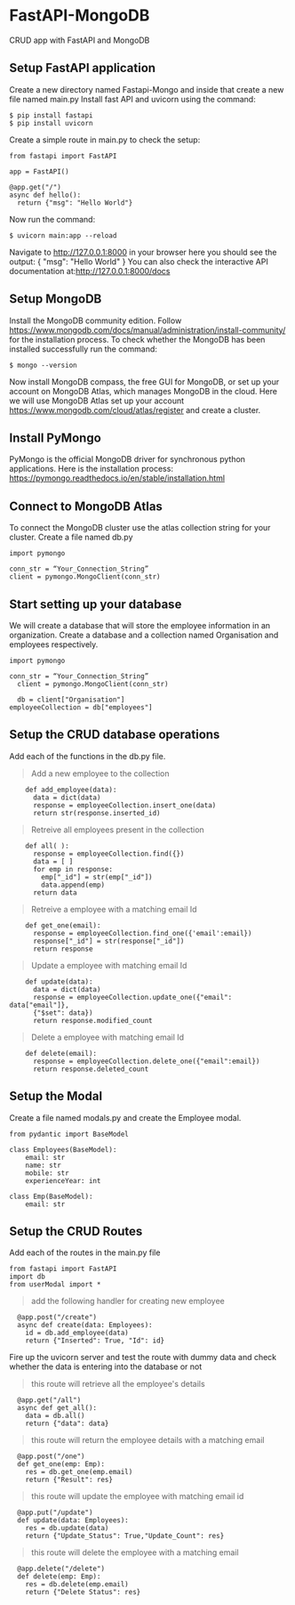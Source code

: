 # FastAPI-MongoDB
CRUD app with FastAPI and MongoDB

## Setup FastAPI application
  Create a new directory named Fastapi-Mongo and inside that create a new file named main.py
  Install fast API and uvicorn using the command:
  
    $ pip install fastapi
    $ pip install uvicorn
    
  Create a simple route in main.py to check the setup:
  
    from fastapi import FastAPI
    
    app = FastAPI()
    
    @app.get("/")
    async def hello():
      return {"msg": "Hello World"}
  
  Now run the command:
  
    $ uvicorn main:app --reload
    
  Navigate to http://127.0.0.1:8000 in your browser here you should see the output:
	{
    "msg": "Hello World"
  }
  You can also check the interactive API documentation at:http://127.0.0.1:8000/docs


## Setup MongoDB
  Install the MongoDB community edition. Follow https://www.mongodb.com/docs/manual/administration/install-community/  for the installation process.
  To check whether the MongoDB has been installed successfully run the command:
    
    $ mongo --version
    
  Now install MongoDB compass, the free GUI for MongoDB, or set up your account on MongoDB Atlas, which manages MongoDB in the cloud.
  Here we will use MongoDB Atlas set up your account https://www.mongodb.com/cloud/atlas/register and create a cluster.
  
  
## Install PyMongo
  PyMongo is the official MongoDB driver for synchronous python applications.
  Here is the installation process: https://pymongo.readthedocs.io/en/stable/installation.html
  
  
## Connect to MongoDB Atlas
  To connect the MongoDB cluster use the atlas collection string for your cluster.
  Create a file named db.py
  
    import pymongo
    
    conn_str = “Your_Connection_String”
    client = pymongo.MongoClient(conn_str)
    
    
## Start setting up your database
  We will create a database that will store the employee information in an organization.
  Create a database and a collection named Organisation and employees respectively.
  
    import pymongo
    
    conn_str = “Your_Connection_String”
	  client = pymongo.MongoClient(conn_str)

	  db = client["Organisation"]
    employeeCollection = db["employees"]
    
  
## Setup the CRUD database operations
  Add each of the functions in the db.py file.
     
   > Add a new employee to the collection
   
        def add_employee(data):
          data = dict(data)
          response = employeeCollection.insert_one(data)
          return str(response.inserted_id)

   > Retreive all employees present in the collection
   
        def all( ):
          response = employeeCollection.find({})
          data = [ ]
          for emp in response:
            emp["_id"] = str(emp["_id"])
            data.append(emp)
          return data
          
   > Retreive a employee with a matching email Id
   
        def get_one(email):
          response = employeeCollection.find_one({'email':email})
          response["_id"] = str(response["_id"])
          return response

   > Update a employee with matching email Id
   
        def update(data):
          data = dict(data)
          response = employeeCollection.update_one({"email": data["email"]}, 
          {"$set": data})
          return response.modified_count
          
   > Delete a employee with matching email Id
   
        def delete(email):
          response = employeeCollection.delete_one({"email":email})
          return response.deleted_count


## Setup the Modal
  Create a file named modals.py and create the Employee modal.
  
    from pydantic import BaseModel

    class Employees(BaseModel):
	    email: str
	    name: str
	    mobile: str
	    experienceYear: int
      
    class Emp(BaseModel):
	    email: str


## Setup the CRUD Routes
  Add each of the routes in the main.py file
  
    from fastapi import FastAPI
    import db
    from userModal import *

   > add the following handler for creating new employee
   
      @app.post("/create")
      async def create(data: Employees):
        id = db.add_employee(data)
        return {"Inserted": True, "Id": id}
        
   Fire up the uvicorn server and test the route with dummy data and check whether the data is entering into the database or not
   
   > this route will retrieve all the employee's details

      @app.get("/all")
      async def get_all():
        data = db.all()
        return {"data": data}

   > this route will return the employee details with a matching email
   
      @app.post("/one")
      def get_one(emp: Emp):
        res = db.get_one(emp.email)
        return {"Result": res}
   > this route will update the employee with matching email id
   
      @app.put("/update")
      def update(data: Employees):
        res = db.update(data)
        return {"Update_Status": True,"Update_Count": res}
        
   > this route will delete the employee with a matching email

      @app.delete("/delete")
      def delete(emp: Emp):
        res = db.delete(emp.email)
        return {"Delete Status": res}


  
  
  
  
  
  
  
  
  
  
  
  
  
  
  
  
  
